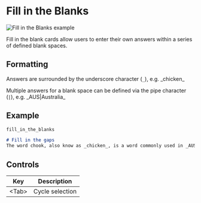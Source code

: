 # Fill in the Blanks

![Fill in the Blanks example](https://user-images.githubusercontent.com/25432120/222114868-e6f4f6d5-fcc9-40df-a7c9-41a48b01df0b.gif)

Fill in the blank cards allow users to enter their own answers within a series
of defined blank spaces.

## Formatting
Answers are surrounded by the underscore character (`_`), e.g. \_chicken\_

Multiple answers for a blank space can be defined via the pipe character (`|`), e.g. \_AUS|Australia\_

## Example

```md
fill_in_the_blanks

# Fill in the gaps
The word chook, also know as _chicken_, is a word commonly used in _AUS|Australia_.
```

## Controls

| Key    | Description     |
|--------|-----------------|
| \<Tab\> | Cycle selection |
